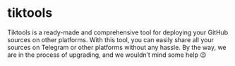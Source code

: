 # tiktools
Tiktools is a ready-made and comprehensive tool for deploying your GitHub sources on other platforms. With this tool, you can easily share all your sources on Telegram or other platforms without any hassle. By the way, we are in the process of upgrading, and we wouldn’t mind some help 😉
